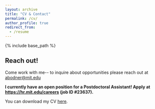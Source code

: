 ```yaml
---
layout: archive
title: "CV & Contact"
permalink: /cv/
author_profile: true
redirect_from:
  - /resume
---
```


{% include base_path %}

Reach out!
--

Come work with me-- to inquire about opportunities please reach out at abodner@mit.edu 

**I currently have an open position for a Postdoctoral Assistant! Apply at https://hr.mit.edu/careers (job ID #23637).**

You can download my CV [here](/files/AbigailBodner_BioSketch.pdf).



